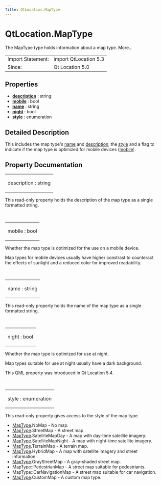 ```yaml
---
Title: QtLocation.MapType
---
```


# QtLocation.MapType

<span class="subtitle"></span>
<!-- $$$MapType-brief -->
<p>The MapType type holds information about a map type. More...</p>
<!-- @@@MapType -->
<table class="alignedsummary">
<tr><td class="memItemLeft rightAlign topAlign"> Import Statement:</td><td class="memItemRight bottomAlign"> import QtLocation 5.3</td></tr><tr><td class="memItemLeft rightAlign topAlign"> Since:</td><td class="memItemRight bottomAlign">  Qt Location 5.0</td></tr></table><ul>
</ul>
<h2 id="properties">Properties</h2>
<ul>
<li class="fn"><b><b><a href="#description-prop">description</a></b></b> : string</li>
<li class="fn"><b><b><a href="#mobile-prop">mobile</a></b></b> : bool</li>
<li class="fn"><b><b><a href="#name-prop">name</a></b></b> : string</li>
<li class="fn"><b><b><a href="#night-prop">night</a></b></b> : bool</li>
<li class="fn"><b><b><a href="#style-prop">style</a></b></b> : enumeration</li>
</ul>
<!-- $$$MapType-description -->
<h2 id="details">Detailed Description</h2>
</p>
<p>This includes the map type's <a href="#name-prop">name</a> and <a href="#description-prop">description</a>, the <a href="#style-prop">style</a> and a flag to indicate if the map type is optimized for mobile devices (<a href="#mobile-prop">mobile</a>).</p>
<!-- @@@MapType -->
<h2>Property Documentation</h2>
<!-- $$$description -->
<table class="qmlname"><tr valign="top" id="description-prop"><td class="tblQmlPropNode"><p><span class="name">description</span> : <span class="type">string</span></p></td></tr></table><p>This read-only property holds the description of the map type as a single formatted string.</p>
<!-- @@@description -->
<br/>
<!-- $$$mobile -->
<table class="qmlname"><tr valign="top" id="mobile-prop"><td class="tblQmlPropNode"><p><span class="name">mobile</span> : <span class="type">bool</span></p></td></tr></table><p>Whether the map type is optimized for the use on a mobile device.</p>
<p>Map types for mobile devices usually have higher constrast to counteract the effects of sunlight and a reduced color for improved readability.</p>
<!-- @@@mobile -->
<br/>
<!-- $$$name -->
<table class="qmlname"><tr valign="top" id="name-prop"><td class="tblQmlPropNode"><p><span class="name">name</span> : <span class="type">string</span></p></td></tr></table><p>This read-only property holds the name of the map type as a single formatted string.</p>
<!-- @@@name -->
<br/>
<!-- $$$night -->
<table class="qmlname"><tr valign="top" id="night-prop"><td class="tblQmlPropNode"><p><span class="name">night</span> : <span class="type">bool</span></p></td></tr></table><p>Whether the map type is optimized for use at night.</p>
<p>Map types suitable for use at night usually have a dark background.</p>
<p>This QML property was introduced in  Qt Location 5.4.</p>
<!-- @@@night -->
<br/>
<!-- $$$style -->
<table class="qmlname"><tr valign="top" id="style-prop"><td class="tblQmlPropNode"><p><span class="name">style</span> : <span class="type">enumeration</span></p></td></tr></table><p>This read-only property gives access to the style of the map type.</p>
<ul>
<li><a href="index.html">MapType</a>.NoMap - No map.</li>
<li><a href="index.html">MapType</a>.StreetMap - A street map.</li>
<li><a href="index.html">MapType</a>.SatelliteMapDay - A map with day-time satellite imagery.</li>
<li><a href="index.html">MapType</a>.SatelliteMapNight - A map with night-time satellite imagery.</li>
<li><a href="index.html">MapType</a>.TerrainMap - A terrain map.</li>
<li><a href="index.html">MapType</a>.HybridMap - A map with satellite imagery and street information.</li>
<li><a href="index.html">MapType</a>.GrayStreetMap - A gray-shaded street map.</li>
<li>MapType::PedestrianMap - A street map suitable for pedestriants.</li>
<li>MapType::CarNavigationMap - A street map suitable for car navigation.</li>
<li><a href="index.html">MapType</a>.CustomMap - A custom map type.</li>
</ul>
<!-- @@@style -->
<br/>

